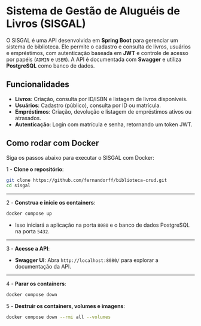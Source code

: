 # Sistema de Gestão de Aluguéis de Livros (SISGAL)

O SISGAL é uma API desenvolvida em **Spring Boot** para gerenciar um sistema de biblioteca. Ele permite o cadastro e consulta de livros, usuários e empréstimos, com autenticação baseada em **JWT** e controle de acesso por papéis (`ADMIN` e `USER`). A API é documentada com **Swagger** e utiliza **PostgreSQL** como banco de dados.

## Funcionalidades
- **Livros**: Criação, consulta por ID/ISBN e listagem de livros disponíveis.
- **Usuários**: Cadastro (público), consulta por ID ou matrícula.
- **Empréstimos**: Criação, devolução e listagem de empréstimos ativos ou atrasados.
- **Autenticação**: Login com matrícula e senha, retornando um token JWT.

## Como rodar com Docker
Siga os passos abaixo para executar o SISGAL com Docker:

1 - **Clone o repositório**:
```bash
git clone https://github.com/fernandorff/biblioteca-crud.git
cd sisgal
```

---

2 - **Construa e inicie os containers**:
```bash
docker compose up
```
- Isso iniciará a aplicação na porta `8080` e o banco de dados PostgreSQL na porta `5432`.

---

3 - **Acesse a API**:
- **Swagger UI**: Abra `http://localhost:8080/` para explorar a documentação da API.

---

4 - **Parar os containers**:
```bash
docker compose down
```

5 - **Destruir os containers, volumes e imagens**:
```bash
docker compose down --rmi all --volumes
```
